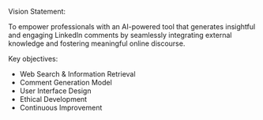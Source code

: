 Vision Statement:

To empower professionals with an AI-powered tool that generates insightful and engaging LinkedIn comments by seamlessly integrating external knowledge and fostering meaningful online discourse.

Key objectives:
- Web Search & Information Retrieval
- Comment Generation Model
- User Interface Design
- Ethical Development
- Continuous Improvement